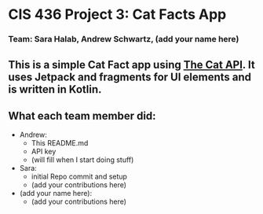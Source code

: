 # CIS 436 Project 3: Cat Facts App
### Team: Sara Halab, Andrew Schwartz, (add your name here)

## This is a simple Cat Fact app using [The Cat API](https://thecatapi.com/). It uses Jetpack and fragments for UI elements and is written in Kotlin.

## What each team member did:
- Andrew: 
    - This README.md
    - API key
    - (will fill when I start doing stuff)
- Sara:
    - initial Repo commit and setup
    - (add your contributions here)
- (add your name here):
    - (add your contributions here)